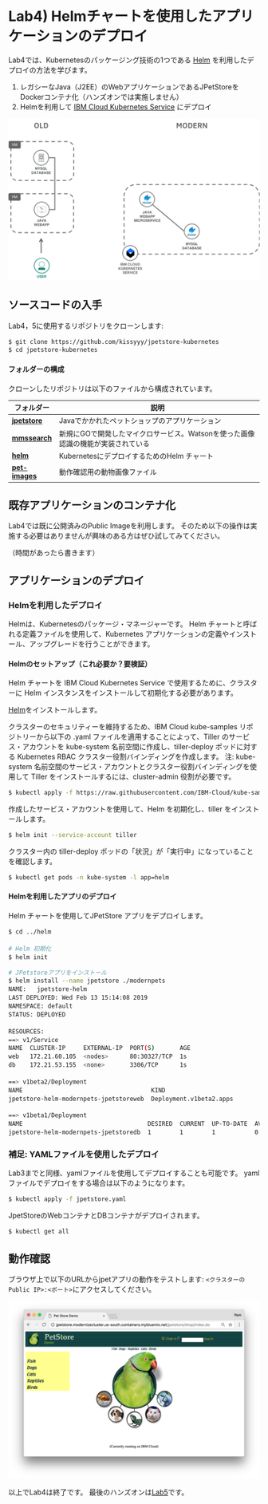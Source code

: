 # Lab4) Helmチャートを使用したアプリケーションのデプロイ

Lab4では、Kubernetesのパッケージング技術の1つである [Helm](https://helm.sh/) を利用したデプロイの方法を学びます。

1. レガシーなJava（J2EE）のWebアプリケーションであるJPetStoreをDockerコンテナ化（ハンズオンでは実施しません）
2. Helmを利用して [IBM Cloud Kubernetes Service](https://www.ibm.com/cloud/container-service) にデプロイ

![](images/jpet-architecture.png)

## ソースコードの入手
Lab4，5に使用するリポジトリをクローンします:

```bash
$ git clone https://github.com/kissyyy/jpetstore-kubernetes
$ cd jpetstore-kubernetes
```

#### フォルダーの構成
クローンしたリポジトリは以下のファイルから構成されています。

| フォルダー | 説明 |
| ---- | ----------- |
|[**jpetstore**](/jpetstore)| Javaでかかれたペットショップのアプリケーション |
|[**mmssearch**](/mmssearch)| 新規にGOで開発したマイクロサービス。Watsonを使った画像認識の機能が実装されている |
|[**helm**](/helm)| KubernetesにデプロイするためのHelm チャート |
|[**pet-images**](/pet-images)| 動作確認用の動物画像ファイル |

## 既存アプリケーションのコンテナ化
Lab4では既に公開済みのPublic Imageを利用します。
そのため以下の操作は実施する必要はありませんが興味のある方はぜひ試してみてください。

（時間があったら書きます）

## アプリケーションのデプロイ

### Helmを利用したデプロイ
Helmは、Kubernetesのパッケージ・マネージャーです。 Helm チャートと呼ばれる定義ファイルを使用して、Kubernetes アプリケーションの定義やインストール、アップグレードを行うことができます。

#### Helmのセットアップ（これ必要か？要検証）
Helm チャートを IBM Cloud Kubernetes Service で使用するために、クラスターに Helm インスタンスをインストールして初期化する必要があります。

[Helm](https://docs.helm.sh/using_helm/#installing-helm)をインストールします。

クラスターのセキュリティーを維持するため、IBM Cloud kube-samples リポジトリーから以下の .yaml ファイルを適用することによって、Tiller のサービス・アカウントを kube-system 名前空間に作成し、tiller-deploy ポッドに対する Kubernetes RBAC クラスター役割バインディングを作成します。 注: kube-system 名前空間のサービス・アカウントとクラスター役割バインディングを使用して Tiller をインストールするには、cluster-admin 役割が必要です。

```bash
$ kubectl apply -f https://raw.githubusercontent.com/IBM-Cloud/kube-samples/master/rbac/serviceaccount-tiller.yaml
```

作成したサービス・アカウントを使用して、Helm を初期化し、tiller をインストールします。

```bash
$ helm init --service-account tiller
```

クラスター内の tiller-deploy ポッドの「状況」が「実行中」になっていることを確認します。

```bash
$ kubectl get pods -n kube-system -l app=helm
```

#### Helmを利用したアプリのデプロイ

Helm チャートを使用してJPetStore アプリをデプロイします。

```bash
$ cd ../helm

# Helm 初期化
$ helm init
```

```bash
# JPetstoreアプリをインストール
$ helm install --name jpetstore ./modernpets
NAME:   jpetstore-helm
LAST DEPLOYED: Wed Feb 13 15:14:08 2019
NAMESPACE: default
STATUS: DEPLOYED

RESOURCES:
==> v1/Service
NAME  CLUSTER-IP     EXTERNAL-IP  PORT(S)       AGE
web   172.21.60.105  <nodes>      80:30327/TCP  1s
db    172.21.53.155  <none>       3306/TCP      1s

==> v1beta2/Deployment
NAME                                    KIND
jpetstore-helm-modernpets-jpetstoreweb  Deployment.v1beta2.apps

==> v1beta1/Deployment
NAME                                   DESIRED  CURRENT  UP-TO-DATE  AVAILABLE  AGE
jpetstore-helm-modernpets-jpetstoredb  1        1        1           0          1s
```

### 補足: YAMLファイルを使用したデプロイ

Lab3までと同様、yamlファイルを使用してデプロイすることも可能です。
yamlファイルでデプロイをする場合は以下のようになります。

```bash
$ kubectl apply -f jpetstore.yaml
```

JpetStoreのWebコンテナとDBコンテナがデプロイされます。

```bash
$ kubectl get all
```

## 動作確認

ブラウザ上で以下のURLからjpetアプリの動作をテストします:
`<クラスターのPublic IP>:<ポート>`にアクセスしてください。

   ![](images/petstore.png)

以上でLab4は終了です。
最後のハンズオンは[Lab5](../Lab5/README.md)です。
